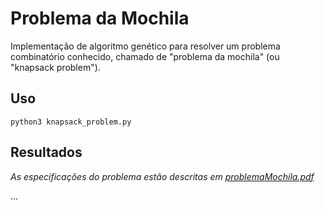 # Problema da Mochila

Implementação de algoritmo genético para resolver um problema combinatório conhecido, chamado de "problema da mochila" (ou "knapsack problem").


## Uso
`python3 knapsack_problem.py`


## Resultados
*As especificações do problema estão descritas em [problemaMochila.pdf](./problemaMochila.pdf)*

...

